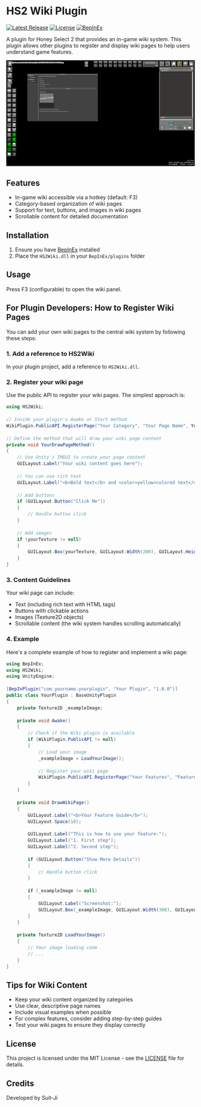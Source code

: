 # HS2 Wiki Plugin

[![Latest Release](https://img.shields.io/github/v/release/SuitIThub/HS2Wiki)](https://github.com/SuitIThub/HS2Wiki/releases/latest)
[![License](https://img.shields.io/badge/License-MIT-blue.svg)](https://opensource.org/licenses/MIT)
[![BepInEx](https://img.shields.io/badge/BepInEx-5.4.22-green)](https://github.com/BepInEx/BepInEx)

A plugin for Honey Select 2 that provides an in-game wiki system. This plugin allows other plugins to register and display wiki pages to help users understand game features.

![HS2 Wiki Screenshot](example.png)

## Features

- In-game wiki accessible via a hotkey (default: F3)
- Category-based organization of wiki pages
- Support for text, buttons, and images in wiki pages
- Scrollable content for detailed documentation

## Installation

1. Ensure you have [BepInEx](https://github.com/BepInEx/BepInEx) installed
2. Place the `HS2Wiki.dll` in your `BepInEx/plugins` folder

## Usage

Press F3 (configurable) to open the wiki panel.

## For Plugin Developers: How to Register Wiki Pages

You can add your own wiki pages to the central wiki system by following these steps:

### 1. Add a reference to HS2Wiki

In your plugin project, add a reference to `HS2Wiki.dll`.

### 2. Register your wiki page

Use the public API to register your wiki pages. The simplest approach is:

```csharp
using HS2Wiki;

// Inside your plugin's Awake or Start method
WikiPlugin.PublicAPI.RegisterPage("Your Category", "Your Page Name", YourDrawPageMethod);

// Define the method that will draw your wiki page content
private void YourDrawPageMethod()
{
    // Use Unity's IMGUI to create your page content
    GUILayout.Label("Your wiki content goes here");
    
    // You can use rich text
    GUILayout.Label("<b>Bold text</b> and <color=yellow>colored text</color>");
    
    // Add buttons
    if (GUILayout.Button("Click Me"))
    {
        // Handle button click
    }
    
    // Add images
    if (yourTexture != null)
    {
        GUILayout.Box(yourTexture, GUILayout.Width(200), GUILayout.Height(200));
    }
}
```

### 3. Content Guidelines

Your wiki page can include:

- Text (including rich text with HTML tags)
- Buttons with clickable actions
- Images (Texture2D objects)
- Scrollable content (the wiki system handles scrolling automatically)

### 4. Example

Here's a complete example of how to register and implement a wiki page:

```csharp
using BepInEx;
using HS2Wiki;
using UnityEngine;

[BepInPlugin("com.yourname.yourplugin", "Your Plugin", "1.0.0")]
public class YourPlugin : BaseUnityPlugin
{
    private Texture2D _exampleImage;

    private void Awake()
    {
        // Check if the Wiki plugin is available
        if (WikiPlugin.PublicAPI != null)
        {
            // Load your image
            _exampleImage = LoadYourImage();
            
            // Register your wiki page
            WikiPlugin.PublicAPI.RegisterPage("Your Features", "Feature Guide", DrawWikiPage);
        }
    }
    
    private void DrawWikiPage()
    {
        GUILayout.Label("<b>Your Feature Guide</b>");
        GUILayout.Space(10);
        
        GUILayout.Label("This is how to use your feature:");
        GUILayout.Label("1. First step");
        GUILayout.Label("2. Second step");
        
        if (GUILayout.Button("Show More Details"))
        {
            // Handle button click
        }
        
        if (_exampleImage != null)
        {
            GUILayout.Label("Screenshot:");
            GUILayout.Box(_exampleImage, GUILayout.Width(300), GUILayout.Height(200));
        }
    }
    
    private Texture2D LoadYourImage()
    {
        // Your image loading code
        // ...
    }
}
```

## Tips for Wiki Content

- Keep your wiki content organized by categories
- Use clear, descriptive page names
- Include visual examples when possible
- For complex features, consider adding step-by-step guides
- Test your wiki pages to ensure they display correctly

## License

This project is licensed under the MIT License - see the [LICENSE](LICENSE) file for details.

## Credits

Developed by Suit-Ji